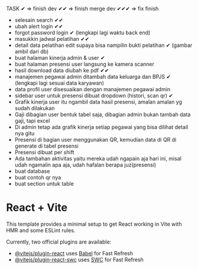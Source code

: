 TASK
✔ => finish dev
✔✔ => finish merge dev
✔✔✔ => fix finish

- selesain search ✔✔
- ubah alert login ✔✔
- forgot password login ✔ (lengkapi lagi waktu back end)
- masukkin jadwal pelatihan ✔✔
- detail data pelatihan edit supaya bisa nampilin bukti pelatihan ✔ (gambar ambil dari db)
- buat halaman kinerja admin & user ✔
- buat halaman presensi user langsung ke kamera scanner
- hasil download data diubah ke pdf ✔✔
- manajemen pegawai admin ditambah data keluarga dan BPJS ✔ (lengkapi lagi sesuai data karyawan)
- data profil user disesuaikan dengan manajemen pegawai admin 
- sidebar user untuk presensi dibuat dropdown (histori, scan qr) ✔
- Grafik kinerja user itu ngambil data hasil presensi, amalan amalan yg sudah dilakukan
- Gaji dibagian user bentuk tabel saja, dibagian admin bukan tambah data gaji, tapi excel
- Di admin tetap ada grafik kinerja setiap pegawai yang bisa dilihat detail nya gitu
- Presensi di bagian user menggunakan QR, kemudian data di QR di generate di tabel presensi
- Presensi dibuat per shift
- Ada tambahan aktivitas yaitu mereka udah ngapain aja hari ini, misal udah ngamalin apa aja, udah hafalan berapa juz(presensi)
- buat database
- buat contoh qr nya
- buat section untuk table



# React + Vite

This template provides a minimal setup to get React working in Vite with HMR and some ESLint rules.

Currently, two official plugins are available:

- [@vitejs/plugin-react](https://github.com/vitejs/vite-plugin-react/blob/main/packages/plugin-react/README.md) uses [Babel](https://babeljs.io/) for Fast Refresh
- [@vitejs/plugin-react-swc](https://github.com/vitejs/vite-plugin-react-swc) uses [SWC](https://swc.rs/) for Fast Refresh
